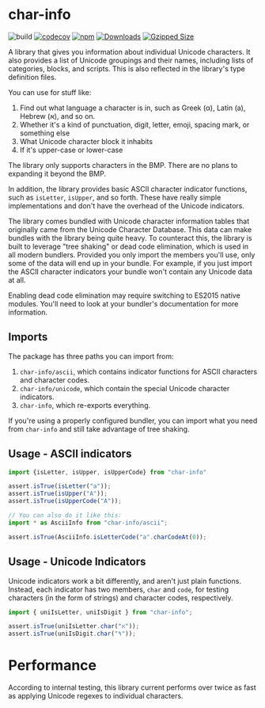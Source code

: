# char-info

![build](https://github.com/GregRos/parjs/actions/workflows/char-info.push.yaml/badge.svg)
[![codecov](https://codecov.io/github/GregRos/parjs/graph/badge.svg?flag=char-info)](https://codecov.io/github/GregRos/parjs?flags[0]=char-info)
[![npm](https://img.shields.io/npm/v/char-info)](https://www.npmjs.com/package/char-info)
[![Downloads](https://img.shields.io/npm/dm/char-info)](https://www.npmjs.com/package/char-info)
[![Gzipped Size](https://img.shields.io/bundlephobia/minzip/char-info)](https://bundlephobia.com/result?p=char-info)

A library that gives you information about individual Unicode characters. It also provides a list of Unicode groupings and their names, including lists of categories, blocks, and scripts. This is also reflected in the library's type definition files.

You can use for stuff like:

1. Find out what language a character is in, such as Greek (α), Latin (a), Hebrew (א), and so on.
2. Whether it's a kind of punctuation, digit, letter, emoji, spacing mark, or something else
3. What Unicode character block it inhabits
4. If it's upper-case or lower-case

The library only supports characters in the BMP. There are no plans to expanding it beyond the BMP.

In addition, the library provides basic ASCII character indicator functions, such as `isLetter`, `isUpper`, and so forth. These have really simple implementations and don't have the overhead of the Unicode indicators.

The library comes bundled with Unicode character information tables that originally came from the Unicode Character Database. This data can make bundles with the library being quite heavy. To counteract this, the library is built to leverage "tree shaking" or dead code elimination, which is used in all modern bundlers. Provided you only import the members you'll use, only some of the data will end up in your bundle. For example, if you just import the ASCII character indicators your bundle won't contain any Unicode data at all.

Enabling dead code elimination may require switching to ES2015 native modules. You'll need to look at your bundler's documentation for more information.

## Imports

The package has three paths you can import from:

1. `char-info/ascii`, which contains indicator functions for ASCII characters and character codes.
2. `char-info/unicode`, which contain the special Unicode character indicators.
3. `char-info`, which re-exports everything.

If you're using a properly configured bundler, you can import what you need from `char-info` and still take advantage of tree shaking.

## Usage - ASCII indicators

```typescript
import {isLetter, isUpper, isUpperCode} from "char-info"

assert.isTrue(isLetter("a"));
assert.isTrue(isUpper("A"));
assert.isTrue(isUpperCode("A"));

// You can also do it like this:
import * as AsciiInfo from "char-info/ascii";

assert.isTrue(AsciiInfo.isLetterCode("a".charCodeAt(0));

```

## Usage - Unicode Indicators

Unicode indicators work a bit differently, and aren't just plain functions. Instead, each indicator has two members, `char` and `code`, for testing characters (in the form of strings) and character codes, respectively.

```typescript
import { uniIsLetter, uniIsDigit } from "char-info";

assert.isTrue(uniIsLetter.char("א"));
assert.isTrue(uniIsDigit.char("٩"));
```

# Performance

According to internal testing, this library current performs over twice as fast as applying Unicode regexes to individual characters.
